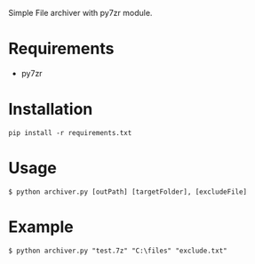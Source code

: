 Simple File archiver with py7zr module.
# Requirements
* py7zr

# Installation
```
pip install -r requirements.txt
```

# Usage
```
$ python archiver.py [outPath] [targetFolder], [excludeFile]
```

# Example
```
$ python archiver.py "test.7z" "C:\files" "exclude.txt"
```